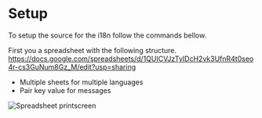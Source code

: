 # Setup

To setup the source for the i18n follow the commands bellow.

First you a spreadsheet with the following structure.
https://docs.google.com/spreadsheets/d/1QUICVJzTyIDcH2vk3UfnR4t0seo4r-cs3GuNum8Gz_M/edit?usp=sharing

* Multiple sheets for multiple languages
* Pair key value for messages

![Spreadsheet printscreen](https://raw.githubusercontent.com/username/projectname/branch/path/to/img.png)
